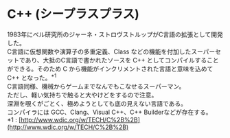 # C++ (シープラスプラス)
1983年にベル研究所のジャーネ・ストロヴストルップがC言語の拡張として開発した。  
C言語に仮想関数や演算子の多重定義、Class などの機能を付加したスーパーセットであり、大抵のC言語で書かれたソースを C++ としてコンパイルすることができる。そのため C から機能がインクリメントされた言語と意味を込めて C++ となった。<sup>*1</sup>  
C言語同様、機械からゲームまでなんでもこなせるスーパーマン。  
ただし、軽い気持ちで触ると大やけどをするので注意。  
深淵を覗くがごとく、極めようとしても底の見えない言語である。  
コンパイラには GCC、Clang、Visual C++、C++ Builderなどが存在する。  
*1 : [http://www.wdic.org/w/TECH/C%2B%2B](http://www.wdic.org/w/TECH/C%2B%2B)

